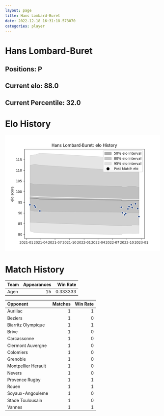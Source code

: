 ```yaml
---  
layout: page  
title: Hans Lombard-Buret  
date: 2022-12-18 16:31:18.573070  
categories: player  
---
```

# Hans Lombard-Buret

## Positions: P

## Current elo: 88.0

## Current Percentile: 32.0

# Elo History


![elo history](history_HansLombard-Buret.png)
# Match History


| Team   |   Appearances |   Win Rate |
|:-------|--------------:|-----------:|
| Agen   |            15 |   0.333333 |

| Opponent            |   Matches |   Win Rate |
|:--------------------|----------:|-----------:|
| Aurillac            |         1 |          1 |
| Beziers             |         1 |          0 |
| Biarritz Olympique  |         1 |          1 |
| Brive               |         1 |          0 |
| Carcassonne         |         1 |          0 |
| Clermont Auvergne   |         1 |          0 |
| Colomiers           |         1 |          0 |
| Grenoble            |         1 |          0 |
| Montpellier Herault |         1 |          0 |
| Nevers              |         1 |          0 |
| Provence Rugby      |         1 |          1 |
| Rouen               |         1 |          1 |
| Soyaux-Angouleme    |         1 |          0 |
| Stade Toulousain    |         1 |          0 |
| Vannes              |         1 |          1 |